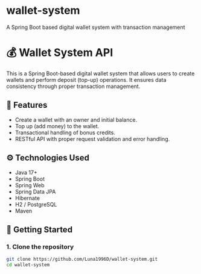 # wallet-system
A Spring Boot based digital wallet system with transaction management
# 💰 Wallet System API

This is a Spring Boot-based digital wallet system that allows users to create wallets and perform deposit (top-up) operations. It ensures data consistency through proper transaction management.

## 📌 Features

- Create a wallet with an owner and initial balance.
- Top up (add money) to the wallet.
- Transactional handling of bonus credits.
- RESTful API with proper request validation and error handling.

## ⚙️ Technologies Used

- Java 17+
- Spring Boot
- Spring Web
- Spring Data JPA
- Hibernate
- H2 / PostgreSQL
- Maven

## 🚀 Getting Started

### 1. Clone the repository

```bash
git clone https://github.com/Luna1996D/wallet-system.git
cd wallet-system
